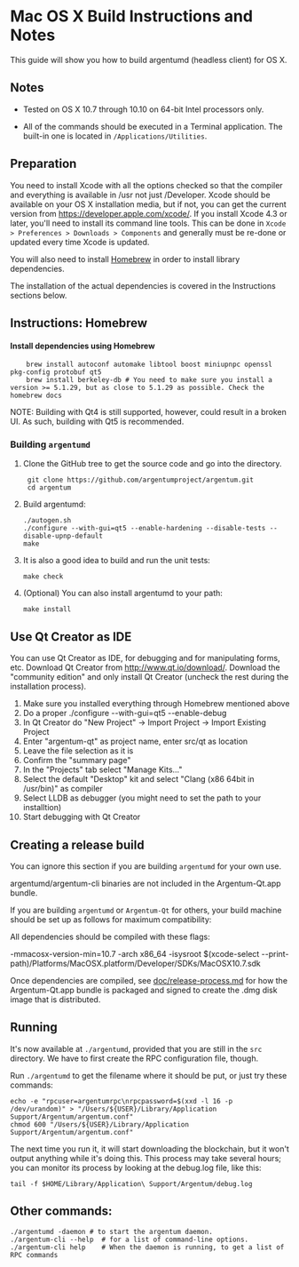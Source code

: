 Mac OS X Build Instructions and Notes
====================================
This guide will show you how to build argentumd (headless client) for OS X.

Notes
-----

* Tested on OS X 10.7 through 10.10 on 64-bit Intel processors only.

* All of the commands should be executed in a Terminal application. The
built-in one is located in `/Applications/Utilities`.

Preparation
-----------

You need to install Xcode with all the options checked so that the compiler
and everything is available in /usr not just /Developer. Xcode should be
available on your OS X installation media, but if not, you can get the
current version from https://developer.apple.com/xcode/. If you install
Xcode 4.3 or later, you'll need to install its command line tools. This can
be done in `Xcode > Preferences > Downloads > Components` and generally must
be re-done or updated every time Xcode is updated.

You will also need to install [Homebrew](http://brew.sh) in order to install library
dependencies.

The installation of the actual dependencies is covered in the Instructions
sections below.

Instructions: Homebrew
----------------------

#### Install dependencies using Homebrew

        brew install autoconf automake libtool boost miniupnpc openssl pkg-config protobuf qt5
        brew install berkeley-db # You need to make sure you install a version >= 5.1.29, but as close to 5.1.29 as possible. Check the homebrew docs

NOTE: Building with Qt4 is still supported, however, could result in a broken UI. As such, building with Qt5 is recommended.

### Building `argentumd`

1. Clone the GitHub tree to get the source code and go into the directory.

        git clone https://github.com/argentumproject/argentum.git
        cd argentum

2.  Build argentumd:

        ./autogen.sh
        ./configure --with-gui=qt5 --enable-hardening --disable-tests --disable-upnp-default
        make

3.  It is also a good idea to build and run the unit tests:

        make check

4.  (Optional) You can also install argentumd to your path:

        make install

Use Qt Creator as IDE
------------------------
You can use Qt Creator as IDE, for debugging and for manipulating forms, etc.
Download Qt Creator from http://www.qt.io/download/. Download the "community edition" and only install Qt Creator (uncheck the rest during the installation process).

1. Make sure you installed everything through Homebrew mentioned above
2. Do a proper ./configure --with-gui=qt5 --enable-debug
3. In Qt Creator do "New Project" -> Import Project -> Import Existing Project
4. Enter "argentum-qt" as project name, enter src/qt as location
5. Leave the file selection as it is
6. Confirm the "summary page"
7. In the "Projects" tab select "Manage Kits..."
8. Select the default "Desktop" kit and select "Clang (x86 64bit in /usr/bin)" as compiler
9. Select LLDB as debugger (you might need to set the path to your installtion)
10. Start debugging with Qt Creator

Creating a release build
------------------------
You can ignore this section if you are building `argentumd` for your own use.

argentumd/argentum-cli binaries are not included in the Argentum-Qt.app bundle.

If you are building `argentumd` or `Argentum-Qt` for others, your build machine should be set up
as follows for maximum compatibility:

All dependencies should be compiled with these flags:

 -mmacosx-version-min=10.7
 -arch x86_64
 -isysroot $(xcode-select --print-path)/Platforms/MacOSX.platform/Developer/SDKs/MacOSX10.7.sdk

Once dependencies are compiled, see [doc/release-process.md](release-process.md) for how the Argentum-Qt.app
bundle is packaged and signed to create the .dmg disk image that is distributed.

Running
-------

It's now available at `./argentumd`, provided that you are still in the `src`
directory. We have to first create the RPC configuration file, though.

Run `./argentumd` to get the filename where it should be put, or just try these
commands:

    echo -e "rpcuser=argentumrpc\nrpcpassword=$(xxd -l 16 -p /dev/urandom)" > "/Users/${USER}/Library/Application Support/Argentum/argentum.conf"
    chmod 600 "/Users/${USER}/Library/Application Support/Argentum/argentum.conf"

The next time you run it, it will start downloading the blockchain, but it won't
output anything while it's doing this. This process may take several hours;
you can monitor its process by looking at the debug.log file, like this:

    tail -f $HOME/Library/Application\ Support/Argentum/debug.log

Other commands:
-------

    ./argentumd -daemon # to start the argentum daemon.
    ./argentum-cli --help  # for a list of command-line options.
    ./argentum-cli help    # When the daemon is running, to get a list of RPC commands
